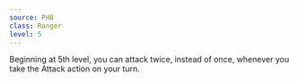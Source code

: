 ```yaml
---
source: PHB
class: Ranger
level: 5
---
```


Beginning at 5th level, you can attack twice, instead of once, whenever you take the Attack action on your turn.
